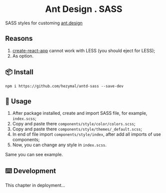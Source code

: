 <h1 align="center">Ant Design . SASS</h1>

SASS styles for customing [ant.design](https://ant.design/)

## Reasons

1. [create-react-app](https://github.com/facebook/create-react-app) cannot work with LESS (you should eject for LESS);
2. As option.

## 📦 Install

```
npm i https://github.com/hezymal/antd-sass --save-dev
```

## 🔨 Usage

1. After package installed, create and import SASS file, for example, `index.scss`;
2. Copy and paste there `components/style/color/colors.scss`;
3. Copy and paste there `components/style/themes/_default.scss`;
4. In end of file import `components/style/index`, after add all imports of use components;
5. Now, you can change any style in `index.scss`.

Same you can see example.

## ⌨️ Development

This chapter in deployment...
